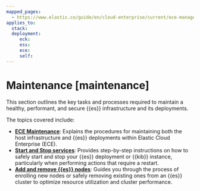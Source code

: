 ```yaml
---
mapped_pages:
  - https://www.elastic.co/guide/en/cloud-enterprise/current/ece-manage-kibana.html
applies_to:
  stack:
  deployment:
     eck:
     ess:
     ece:
     self:
---
```


# Maintenance [maintenance]

This section outlines the key tasks and processes required to maintain a healthy, performant, and secure {{es}} infrastructure and its deployments.

The topics covered include:

* **[ECE Maintenance](maintenance/ece.md)**: Explains the procedures for maintaining both the host infrastructure and {{es}} deployments within Elastic Cloud Enterprise (ECE).
* **[Start and Stop services](maintenance/start-stop-services.md)**: Provides step-by-step instructions on how to safely start and stop your {{es}} deployment or {{kib}} instance, particularly when performing actions that require a restart.
* **[Add and remove {{es}} nodes](maintenance/add-and-remove-elasticsearch-nodes.md)**: Guides you through the process of enrolling new nodes or safely removing existing ones from an {{es}} cluster to optimize resource utilization and cluster performance.
